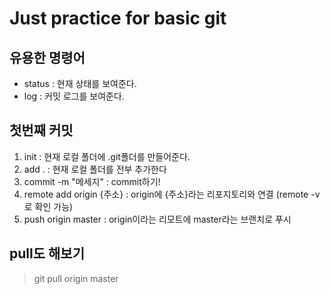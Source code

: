 # Just practice for basic git

## 유용한 명령어
* status : 현재 상태를 보여준다.
* log : 커밋 로그를 보여준다.

## 첫번째 커밋
1. init : 현재 로컬 폴더에 .git폴더를 만들어준다.
2. add . : 현재 로컬 폴더를 전부 추가한다
3. commit -m "메세지" : commit하기!
4. remote add origin {주소} : origin에 {주소}라는 리포지토리와 연결 (remote -v로 확인 가능)
5. push origin master : origin이라는 리모트에 master라는 브랜치로 푸시

## pull도 해보기
> git pull origin master
